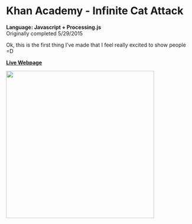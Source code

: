 # Khan Academy - Infinite Cat Attack
<strong>Language: Javascript + Processing.js</strong></br>
Originally completed 5/29/2015

Ok, this is the first thing I’ve made that I feel really excited to show people =D

<strong><a href="http://dargacode.github.io/KhanCatAttack/">Live Webpage</a></strong>

<img src ="http://41.media.tumblr.com/8735a66ee24dcb20da857d147048b736/tumblr_inline_nqmsa0LQvM1tvc5hi_1280.png" width="400" height="400">
